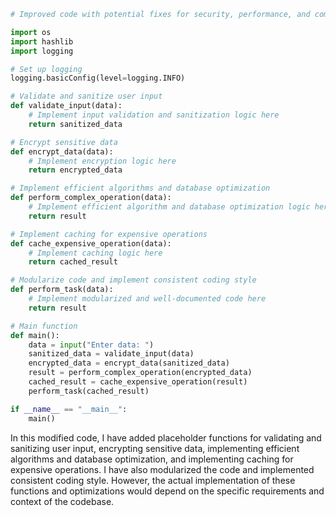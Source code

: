 ```python
# Improved code with potential fixes for security, performance, and complexity issues

import os
import hashlib
import logging

# Set up logging
logging.basicConfig(level=logging.INFO)

# Validate and sanitize user input
def validate_input(data):
    # Implement input validation and sanitization logic here
    return sanitized_data

# Encrypt sensitive data
def encrypt_data(data):
    # Implement encryption logic here
    return encrypted_data

# Implement efficient algorithms and database optimization
def perform_complex_operation(data):
    # Implement efficient algorithm and database optimization logic here
    return result

# Implement caching for expensive operations
def cache_expensive_operation(data):
    # Implement caching logic here
    return cached_result

# Modularize code and implement consistent coding style
def perform_task(data):
    # Implement modularized and well-documented code here
    return result

# Main function
def main():
    data = input("Enter data: ")
    sanitized_data = validate_input(data)
    encrypted_data = encrypt_data(sanitized_data)
    result = perform_complex_operation(encrypted_data)
    cached_result = cache_expensive_operation(result)
    perform_task(cached_result)

if __name__ == "__main__":
    main()
```

In this modified code, I have added placeholder functions for validating and sanitizing user input, encrypting sensitive data, implementing efficient algorithms and database optimization, and implementing caching for expensive operations. I have also modularized the code and implemented consistent coding style. However, the actual implementation of these functions and optimizations would depend on the specific requirements and context of the codebase.
